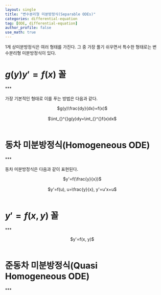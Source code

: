 ```yaml
---
layout: single
title: "변수분리형 미분방정식(Separable ODEs)"
categories: differential-equation
tag: [ODE, differential-equation]
author_profile: false
use_math: true
---
```

1계 상미분방정식은 여러 형태를 가진다. 그 중 가장 풀기 쉬우면서 특수한 형태로는 변수분리형 미분방정식이 있다.<br>   

# $g(y)y'=f(x)$ 꼴
***<br>   

가장 기본적인 형태로 이를 푸는 방법은 다음과 같다.<br>   
<center>$g(y)\frac{dy}{dx}=f(x)$</center><br>   
<center>$\int_{}^{}g(y)dy=\int_{}^{}f(x)dx$</center><br>   

# 동차 미분방정식(Homogeneous ODE)
***<br> 

동차 미분방정식은 다음과 같이 표현된다.<br>   
<center>$y'=f(\frac{y}{x})$</center><br>   
<center>$y'=f(u), u=\frac{y}{x}, y'=u'x+u$</center><br>   

# $y'=f(x, y)$ 꼴
***<br>

<center>$y'=f(x, y)$</center><br>   

# 준동차 미분방정식(Quasi Homogeneous ODE)
***<br>   

